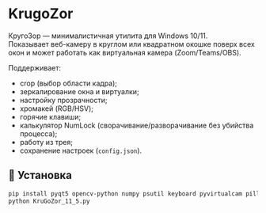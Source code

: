 # KrugoZor

КругоЗор — минималистичная утилита для Windows 10/11.  
Показывает веб-камеру в круглом или квадратном окошке поверх всех окон и может работать как виртуальная камера (Zoom/Teams/OBS).  

Поддерживает:
- crop (выбор области кадра);
- зеркалирование окна и виртуалки;
- настройку прозрачности;
- хромакей (RGB/HSV);
- горячие клавиши;
- калькулятор NumLock (сворачивание/разворачивание без убийства процесса);
- работу из трея;
- сохранение настроек (`config.json`).

## 🚀 Установка
```bash
pip install pyqt5 opencv-python numpy psutil keyboard pyvirtualcam pillow
python KruGoZor_11_5.py
